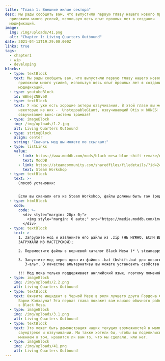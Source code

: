 ```yaml
---
title: "Глава 1: Внешние жилые сектора"
desc: Мы рады сообщить вам, что выпустили первую главу нашего нового проекта! Мы
  приложили много усилий, используя весь опыт прошлых лет в создании
  модификаций.
image:
  img: /img/uploads/41.png
  alt: "Chapter 1: Living Quarters Outbound"
date: 2021-04-13T19:29:00.000Z
links: true
tags:
  - chapter1
  - wip
  - developing
blocks:
  - type: textBlock
    text: Мы рады сообщить вам, что выпустили первую главу нашего нового проекта! Мы
      приложили много усилий, используя весь опыт прошлых лет в создании
      модификаций.
  - type: youtubeBlock
    id: WBhejZNBve0
  - type: textBlock
    text: У нас уже есть хорошие актеры озвучивания. В этой главе вы можете услышать
      некоторые из них -  UnstoppableGiant, озвучивающий Otis и bONES!!
      озвучивание вокс-системы трамвая!
  - type: imageBlock
    img: /img/uploads/1.2.jpg
    alt: Living Quarters Outbound
  - type: stringBlock
    align: center
    string: "Скачать мод вы можете по ссылкам:"
  - type: listLinks
    value:
      - link: https://www.moddb.com/mods/black-mesa-blue-shift-remake/downloads/black-mesa-blue-shift-chapter-1-living-quarters-outbound
        text: ModDB
      - link: https://steamcommunity.com/sharedfiles/filedetails/?id=2424633574
        text: Steam Workshop
  - type: textBlock
    text: >-
      Способ установки:


      Если вы скачали его из Steam Workshop, файлы должны быть там (рядом с каталогом, в котором находится игра):
  - type: htmlBlock
    code:
      code: >-
        <div style="margin: 20px 0;">
          <img style="margin: 0 auto;" src="https://media.moddb.com/images/members/5/4214/4213492/profile/Screenshot_2021-03-16_110727.png" alt="Directory of the mod" title="Directory of the mod">
        </div>
  - type: textBlock
    text: >-
      1. Загрузите мод и извлеките его файлы из .zip (НЕ НУЖНО, ЕСЛИ ВЫ
      ЗАГРУЖАЛИ ИЗ МАСТЕРСКОЙ);

      2. Переместите файлы в корневой каталог Black Mesa (* \ steamapps \ common \ Black Mesa), чтобы папка «bshift» могла находиться в том же каталоге, что и папка «bms»;

      3. Запустите мод через один из файлов .bat (bshift.bat для нового пользовательского интерфейса (РЕКОМЕНДУЕТСЯ), bshift_oldUI.bat для старого пользовательского интерфейса (НЕ ГОТОВ)).
         3-альт. В качестве альтернативы вы можете установить свойства запуска Black Mesa в Steam на «-game bshift» и запускать его через ярлык Black Mesa Steam или из самого Steam.

      !!! Мод пока только поддерживает английский язык, поэтому поменяйте язык на английский, чтобы избежать возможных проблем !!!
  - type: imageBlock
    img: /img/uploads/2.2.png
    alt: Living Quarters Outbound
  - type: textBlock
    text: Оживите инцидент в Черной Мезе в роли лучшего друга Гордона Фримена -
      Барни Калхауна! Эта первая глава покажет вам начало обычного рабочего дня
      в Black Mesa.
  - type: imageBlock
    img: /img/uploads/3.1.png
    alt: Living Quarters Outbound
  - type: textBlock
    text: Это может быть демонстрация наших текущих возможностей в маппинге,
      саундтреке и озвучивании. Мы также хотели бы, чтобы вы поделились своим
      мнением о том, нравится ли вам то, что мы сделали, или нет.
  - type: imageBlock
    img: /img/uploads/41.png
    alt: Living Quarters Outbound
---
```

